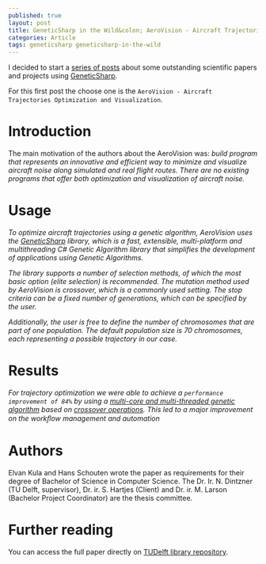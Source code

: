```yaml
---
published: true
layout: post
title: GeneticSharp in the Wild&colon; AeroVision - Aircraft Trajectories Optimization and Visualization
categories: Article
tags: geneticsharp geneticsharp-in-the-wild
---
```

I decided to start a [series of posts](/tags/geneticsharp-in-the-wild/) about some outstanding scientific papers and projects using [GeneticSharp](https://github.com/giacomelli/GeneticSharp).

For this first post the choose one is the `AeroVision - Aircraft Trajectories Optimization and Visualization`.

# Introduction
The main motivation of the authors about the AeroVision was:
*build program that represents an innovative and efficient way to
minimize and visualize aircraft noise along simulated and real flight routes. There are no existing programs that offer both optimization and visualization of aircraft noise.*

# Usage
*To optimize aircraft trajectories using a genetic algorithm, AeroVision uses the [GeneticSharp](https://github.com/giacomelli/geneticsharp) library, which is a fast, extensible, multi-platform and multithreading C# Genetic Algorithm library that simplifies the development of applications using Genetic Algorithms.*

*The library supports a number of selection methods, of which the most basic option (elite selection) is recommended. The mutation method used by AeroVision is crossover, which is a commonly used setting. The stop criteria can be a fixed number of generations, which can be specified by the user.* 

*Additionally, the user is free to define the number of chromosomes that are part of one population. The default population size is 70 chromosomes, each representing a possible trajectory in our case.*

# Results
*For trajectory optimization we were able to achieve a `performance improvement of 84%` by using a [multi-core and multi-threaded genetic algorithm](https://github.com/giacomelli/GeneticSharp/wiki/multithreading) based on [crossover operations](https://github.com/giacomelli/GeneticSharp/wiki/crossovers). This led to a major improvement on the workﬂow management and automation*

# Authors
Elvan Kula and Hans Schouten wrote the paper as requirements for their degree of Bachelor of Science in Computer Science. The Dr. Ir. N. Dintzner (TU Delft, supervisor), Dr. ir. S. Hartjes (Client) and Dr. ir. M. Larson (Bachelor Project Coordinator) are the thesis committee.

# Further reading
You can access the full paper directly on [TUDelft library repository](http://resolver.tudelft.nl/uuid:91c8261d-a5f2-414a-9b83-2e0d6ad5b37f).